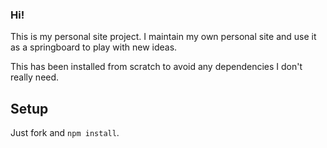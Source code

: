 ### Hi! 

This is my personal site project. I maintain my own personal site and use it as a springboard to play with new ideas.

This has been installed from scratch to avoid any dependencies I don't really need.

## Setup

Just fork and `npm install`.